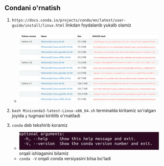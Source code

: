 ## Condani o'rnatish

1. `https://docs.conda.io/projects/conda/en/latest/user-guide/install/linux.html` linkdan foydalanib yukalb olamiz
   -  ![img_1.png](./rasm/img_1_conda_urnatish.png)

2. `bash Miniconda3-latest-Linux-x86_64.sh` terminalda kiritamiz
   so'ralgan joyida `y` tugmasi kiritilib o'rnatiladi

3. `conda` deb tekshirib koramiz
    - ![img_2.png](./rasm/img_2_conda_urnatish.png)
   orqali ishlaganini bilamiz 
    - `conda -V` orqali conda versiyasini bilsa bo'ladi
   